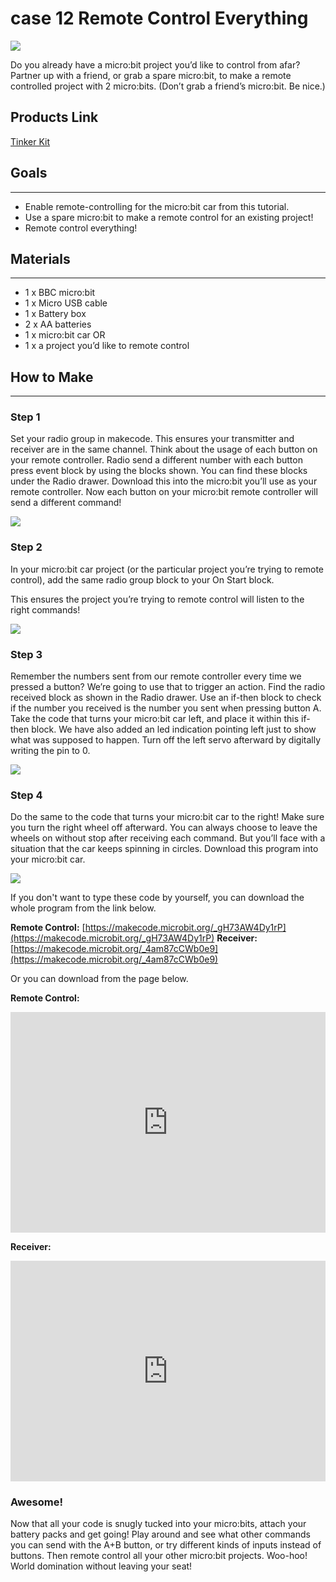 # case 12 Remote Control Everything 

![](./images/utimqzn.jpg)

Do you already have a micro:bit project you’d like to control from afar?
Partner up with a friend, or grab a spare micro:bit, to make a remote controlled project with 2 micro:bits. (Don’t grab a friend’s micro:bit. Be nice.)


## Products Link

[Tinker Kit](https://shop.elecfreaks.com/products/elecfreaks-micro-bit-tinker-kit-without-micro-bit-board?_pos=1&_sid=a3579b340&_ss=r)

## Goals  
---
  
- Enable remote-controlling for the micro:bit car from this tutorial.
- Use a spare micro:bit to make a remote control for an existing project!
- Remote control everything!


## Materials  
---  
 
- 1 x BBC micro:bit  
- 1 x Micro USB cable  
- 1 x Battery box  
- 2 x AA batteries  
- 1 x micro:bit car
OR
- 1 x a project you’d like to remote control  


## How to Make  
---

### Step 1  

Set your radio group in makecode. This ensures your transmitter and receiver are in the same channel.
Think about the usage of each button on your remote controller.
Radio send a different number with each button press event block by using the blocks shown.
You can find these blocks under the Radio drawer.
Download this into the micro:bit you’ll use as your remote controller.
Now each button on your micro:bit remote controller will send a different command!

![](./images/7FMhilE.png)  


### Step 2  

In your micro:bit car project (or the particular project you’re trying to remote control), add the same radio group block to your On Start block.  
 
This ensures the project you’re trying to remote control will listen to the right commands!  

![](./images/2yEuF4F.png)  


### Step 3  

Remember the numbers sent from our remote controller every time we pressed a button? We’re going to use that to trigger an action.
Find the radio received block as shown in the Radio drawer.
Use an if-then block to check if the number you received is the number you sent when pressing button A.
Take the code that turns your micro:bit car left, and place it within this if-then block.
We have also added an led indication pointing left just to show what was supposed to happen.
Turn off the left servo afterward by digitally writing the pin to 0.

![](./images/c8EQV91.png)  


### Step 4  

Do the same to the code that turns your micro:bit car to the right!
Make sure you turn the right wheel off afterward.
You can always choose to leave the wheels on without stop after receiving each command. But you’ll face with a situation that the car keeps spinning in circles.
Download this program into your micro:bit car.

![](./images/Z0xJGlt.png)  

If you don't want to type these code by yourself, you can download the whole program from the link below.

**Remote Control:** [https://makecode.microbit.org/_gH73AW4Dy1rP](https://makecode.microbit.org/_gH73AW4Dy1rP)
**Receiver:** [https://makecode.microbit.org/_4am87cCWb0e9](https://makecode.microbit.org/_4am87cCWb0e9)

Or you can download from the page below.  

**Remote Control:**  

<div style="position:relative;height:0;padding-bottom:70%;overflow:hidden;"><iframe style="position:absolute;top:0;left:0;width:100%;height:100%;" src="https://makecode.microbit.org/#pub:_TKE3rA7CqL2w" frameborder="0" sandbox="allow-popups allow-forms allow-scripts allow-same-origin"></iframe></div>  


**Receiver:**  

<div style="position:relative;height:0;padding-bottom:70%;overflow:hidden;"><iframe style="position:absolute;top:0;left:0;width:100%;height:100%;" src="https://makecode.microbit.org/#pub:_4am87cCWb0e9" frameborder="0" sandbox="allow-popups allow-forms allow-scripts allow-same-origin"></iframe></div>  


### Awesome!  
  
Now that all your code is snugly tucked into your micro:bits, attach your battery packs and get going! Play around and see what other commands you can send with the A+B button, or try different kinds of inputs instead of buttons. Then remote control all your other micro:bit projects. Woo-hoo! World domination without leaving your seat! 

